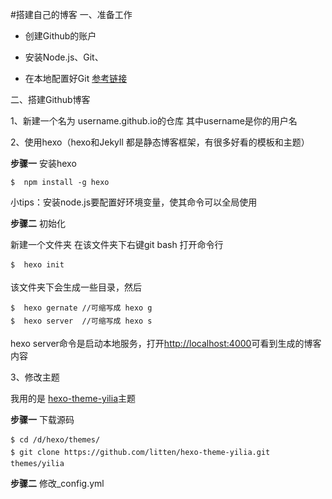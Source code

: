 #搭建自己的博客
一、准备工作

- 创建Github的账户 

- 安装Node.js、Git、

- 在本地配置好Git [参考链接](https://www.liaoxuefeng.com/wiki/0013739516305929606dd18361248578c67b8067c8c017b000)

二、搭建Github博客

1、新建一个名为 username.github.io的仓库 其中username是你的用户名

2、使用hexo（hexo和Jekyll 都是静态博客框架，有很多好看的模板和主题）

**步骤一**  安装hexo

	$  npm install -g hexo

   小tips：安装node.js要配置好环境变量，使其命令可以全局使用

**步骤二**  初始化

新建一个文件夹 在该文件夹下右键git bash 打开命令行

	$  hexo init
   
该文件夹下会生成一些目录，然后

    $  hexo gernate //可缩写成 hexo g
	$  hexo server  //可缩写成 hexo s

hexo server命令是启动本地服务，打开[http://localhost:4000](http://localhost:4000)可看到生成的博客内容

3、修改主题

我用的是 [hexo-theme-yilia](https://github.com/litten/hexo-theme-yilia)主题

**步骤一**  下载源码

	$ cd /d/hexo/themes/
	$ git clone https://github.com/litten/hexo-theme-yilia.git themes/yilia
	
**步骤二**  修改_config.yml
